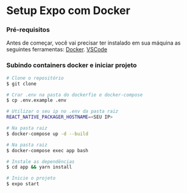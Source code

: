 # Setup Expo com Docker
### Pré-requisitos

Antes de começar, você vai precisar ter instalado em sua máquina as seguintes ferramentas:
[Docker](https://www.docker.com/products/docker-desktop). 
[VSCode](https://code.visualstudio.com/)

### Subindo containers docker e iniciar projeto

```bash
# Clone o repositório
$ git clone

# Crar .env na pasta do dockerfie e docker-compose
$ cp .env.example .env

# Utilizar o seu ip no .env da pasta raiz
REACT_NATIVE_PACKAGER_HOSTNAME=<SEU IP>

# Na pasta raiz
$ docker-compose up -d --build

# Na pasta raiz
$ docker-compose exec app bash

# Instale as dependências
$ cd app && yarn install

# Inicie o projeto
$ expo start

```